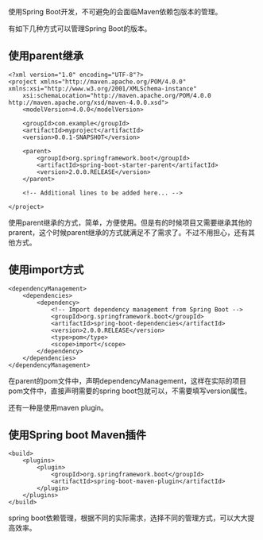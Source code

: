 使用Spring Boot开发，不可避免的会面临Maven依赖包版本的管理。

有如下几种方式可以管理Spring Boot的版本。

## 使用parent继承
```
<?xml version="1.0" encoding="UTF-8"?>
<project xmlns="http://maven.apache.org/POM/4.0.0" xmlns:xsi="http://www.w3.org/2001/XMLSchema-instance"
    xsi:schemaLocation="http://maven.apache.org/POM/4.0.0 http://maven.apache.org/xsd/maven-4.0.0.xsd">
    <modelVersion>4.0.0</modelVersion>

    <groupId>com.example</groupId>
    <artifactId>myproject</artifactId>
    <version>0.0.1-SNAPSHOT</version>

    <parent>
        <groupId>org.springframework.boot</groupId>
        <artifactId>spring-boot-starter-parent</artifactId>
        <version>2.0.0.RELEASE</version>
    </parent>

    <!-- Additional lines to be added here... -->

</project>
```

使用parent继承的方式，简单，方便使用。但是有的时候项目又需要继承其他的prarent，这个时候parent继承的方式就满足不了需求了。不过不用担心，还有其他方式。

## 使用import方式

```
<dependencyManagement>
    <dependencies>
        <dependency>
            <!-- Import dependency management from Spring Boot -->
            <groupId>org.springframework.boot</groupId>
            <artifactId>spring-boot-dependencies</artifactId>
            <version>2.0.0.RELEASE</version>
            <type>pom</type>
            <scope>import</scope>
        </dependency>
    </dependencies>
</dependencyManagement>
```

在parent的pom文件中，声明dependencyManagement，这样在实际的项目pom文件中，直接声明需要的spring boot包就可以，不需要填写version属性。

还有一种是使用maven plugin。

## 使用Spring boot Maven插件

```
<build>
    <plugins>
        <plugin>
            <groupId>org.springframework.boot</groupId>
            <artifactId>spring-boot-maven-plugin</artifactId>
        </plugin>
    </plugins>
</build>
```
spring boot依赖管理，根据不同的实际需求，选择不同的管理方式，可以大大提高效率。
